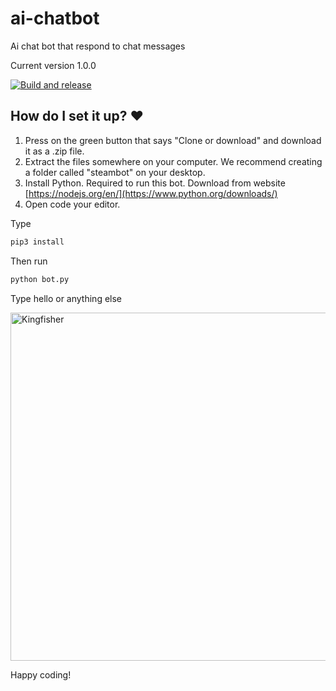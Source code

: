 # ai-chatbot

Ai chat bot that respond to chat messages



Current version 1.0.0


[![Build and release](https://github.com/hldh214/buff2steam/actions/workflows/build-and-release.yml/badge.svg)](https://github.com/hldh214/buff2steam/actions/workflows/build-and-release.yml)

    
## How do I set it up? :heart:

1. Press on the green button that says "Clone or download" and download it as a .zip file. 
2. Extract the files somewhere on your computer. We recommend creating a folder called "steambot" on your desktop. 
3. Install Python. Required to run this bot. Download from website [https://nodejs.org/en/](https://www.python.org/downloads/)
4. Open code your editor.

Type
```sh
pip3 install
```

Then run
```sh
python bot.py
```

Type hello or anything else
<div>
<img src="https://cdn.discordapp.com/attachments/622826738174394419/1172962338371018852/eee.png?ex=6562394e&is=654fc44e&hm=8a406d8c58cd5c404d33256903789a59a197f51979895a9291aba950ce36599d&" alt="Kingfisher" title="Kingfisher" width="557"/>
</div>


Happy coding!
